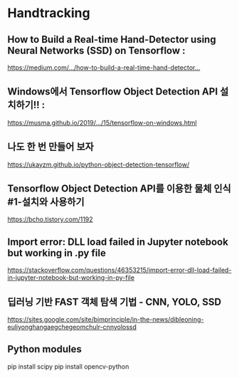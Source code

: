 
# Handtracking

## How to Build a Real-time Hand-Detector using Neural Networks (SSD) on Tensorflow :
https://medium.com/…/how-to-build-a-real-time-hand-detector…

## Windows에서 Tensorflow Object Detection API 설치하기!! :
https://musma.github.io/2019/…/15/tensorflow-on-windows.html

## 나도 한 번 만들어 보자
https://ukayzm.github.io/python-object-detection-tensorflow/

##  Tensorflow Object Detection API를 이용한 물체 인식 #1-설치와 사용하기
https://bcho.tistory.com/1192

##  Import error: DLL load failed in Jupyter notebook but working in .py file
https://stackoverflow.com/questions/46353215/import-error-dll-load-failed-in-jupyter-notebook-but-working-in-py-file


## 딥러닝 기반 FAST 객체 탐색 기법 - CNN, YOLO, SSD 
https://sites.google.com/site/bimprinciple/in-the-news/dibleoning-euliyonghangaegchegeomchulr-cnnyolossd

## Python modules
pip install scipy
pip install opencv-python 

